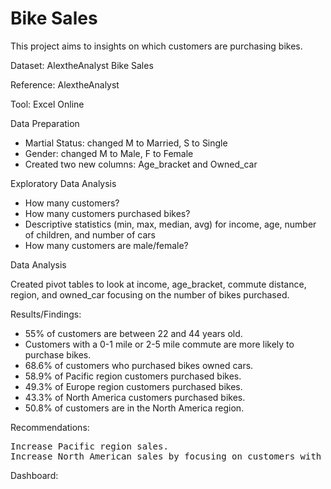 # Bike Sales

This project aims to insights on which customers are purchasing bikes.

Dataset:  AlextheAnalyst Bike Sales

Reference:  AlextheAnalyst

Tool:  Excel Online

Data Preparation
* Martial Status:  changed M to Married, S to Single
* Gender: changed M to Male, F to Female
* Created two new columns:  Age_bracket and Owned_car

Exploratory Data Analysis

* How many customers?
* How many customers purchased bikes?
* Descriptive statistics (min, max, median, avg) for income, age, number of children, and number of cars
* How many customers are male/female?

Data Analysis
<p>Created pivot tables to look at income, age_bracket, commute distance, region, and owned_car focusing on the number of bikes purchased.</p>



Results/Findings:
* 55% of customers are between 22 and 44 years old.
* Customers with a 0-1 mile or 2-5 mile commute are more likely to purchase bikes.
* 68.6% of customers who purchased bikes owned cars.
* 58.9% of Pacific region customers purchased bikes.
* 49.3% of Europe region customers purchased bikes.
* 43.3% of North America customers purchased bikes.
* 50.8% of customers are in the North America region.


Recommendations:
<pre>Increase Pacific region sales.
Increase North American sales by focusing on customers with a 2-5 mile commute.</pre>


Dashboard:


